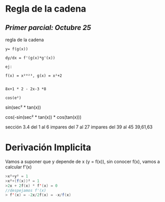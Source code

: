 # Regla de la cadena


## *Primer parcial: Octubre 25*

regla de la cadena 

```
y= f(g(x))

dy/dx = f'(g(x)*g'(x))

ej:

f(x) = x²⁰²³, g(x) = x²+2


8x+1 * 2 - 2x-3 *8

cos(e²)
```


sin(sec² * tan(x))

cos(-sin(sec² * tan(x)) * cos(tan(x)))

sección 3.4 del 1 al 6 
impares del 7 al 27
impares del 39 al 45
39,61,63


# Derivación Implicita

Vamos a suponer que y depende de x (y = f(x)), sin conocer f(x), vamos a calcular f'(x)


```scala
>x²+y² = 1
>x²+(f(x))² = 1
>2x + 2f(x) * f'(x) = 0
//despejamos f'(x)
> f'(x) = -2x/2f(x) = -x/f(x)

